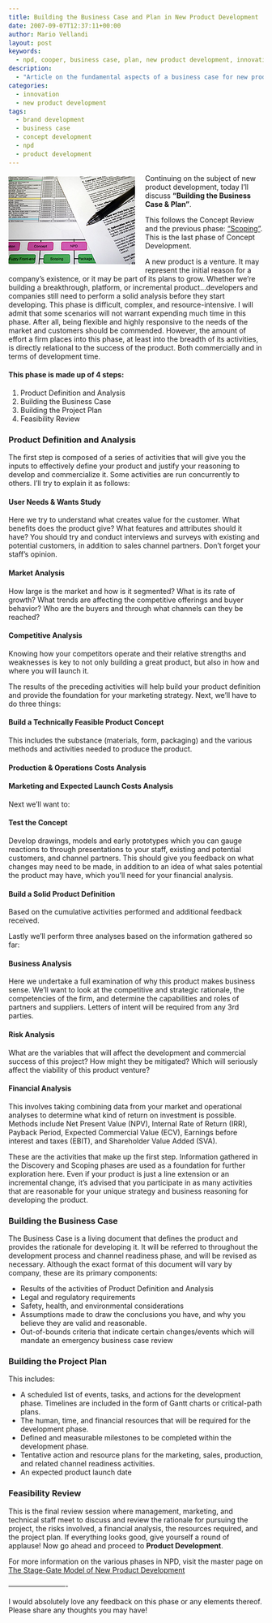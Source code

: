 ```yaml
---
title: Building the Business Case and Plan in New Product Development
date: 2007-09-07T12:37:11+00:00
author: Mario Vellandi
layout: post
keywords:
  - npd, cooper, business case, plan, new product development, innovation, brand development, financial, technical, market, timeline, value proposition, sense, research, profitable, stage gate, marketing
description:
  - "Article on the fundamental aspects of a business case for new product development. This represents the third stage in Cooper's Stage Gate Model of npd"
categories:
  - innovation
  - new product development
tags:
  - brand development
  - business case
  - concept development
  - npd
  - product development
---
```

<img class="alignleft" style="margin: 5px 20px 10px 0pt; float: left;" src="../images/wp-content/uploads/2008/03/npd-businesscase.jpg" alt="paperwork photo" />Continuing on the subject of new product development, today I&#8217;ll discuss **&#8220;Building the Business Case & Plan&#8221;**.

This follows the Concept Review and the previous phase: [&#8220;Scoping&#8221;](../scoping/). This is the last phase of Concept Development.

A new product is a venture. It may represent the initial reason for a company&#8217;s existence, or it may be part of its plans to grow. Whether we&#8217;re building a breakthrough, platform, or incremental product&#8230;developers and companies still need to perform a solid analysis before they start developing. This phase is difficult, complex, and resource-intensive. I will admit that some scenarios will not warrant expending much time in this phase. After all, being flexible and highly responsive to the needs of the market and customers should be commended. However, the amount of effort a firm places into this phase, at least into the breadth of its activities, is directly relational to the success of the product. Both commercially and in terms of development time.

#### This phase is made up of 4 steps:

  1. Product Definition and Analysis
  2. Building the Business Case
  3. Building the Project Plan
  4. Feasibility Review

### Product Definition and Analysis

The first step is composed of a series of activities that will give you the inputs to effectively define your product and justify your reasoning to develop and commercialize it. Some activities are run concurrently to others. I&#8217;ll try to explain it as follows:

#### User Needs & Wants Study

Here we try to understand what creates value for the customer. What benefits does the product give? What features and attributes should it have? You should try and conduct interviews and surveys with existing and potential customers, in addition to sales channel partners. Don&#8217;t forget your staff&#8217;s opinion.

#### Market Analysis

How large is the market and how is it segmented? What is its rate of growth? What trends are affecting the competitive offerings and buyer behavior? Who are the buyers and through what channels can they be reached?

#### Competitive Analysis

Knowing how your competitors operate and their relative strengths and weaknesses is key to not only building a great product, but also in how and where you will launch it.

The results of the preceding activities will help build your product definition and provide the foundation for your marketing strategy. Next, we&#8217;ll have to do three things:

#### Build a Technically Feasible Product Concept

This includes the substance (materials, form, packaging) and the various methods and activities needed to produce the product.

#### Production & Operations Costs Analysis

#### Marketing and Expected Launch Costs Analysis

Next we&#8217;ll want to:

#### Test the Concept

Develop drawings, models and early prototypes which you can gauge reactions to through presentations to your staff, existing and potential customers, and channel partners. This should give you feedback on what changes may need to be made, in addition to an idea of what sales potential the product may have, which you&#8217;ll need for your financial analysis.

#### Build a Solid Product Definition

Based on the cumulative activities performed and additional feedback received.

Lastly we&#8217;ll perform three analyses based on the information gathered so far:

#### Business Analysis

Here we undertake a full examination of why this product makes business sense. We&#8217;ll want to look at the competitive and strategic rationale, the competencies of the firm, and determine the capabilities and roles of partners and suppliers. Letters of intent will be required from any 3rd parties.

#### Risk Analysis

What are the variables that will affect the development and commercial success of this project? How might they be mitigated? Which will seriously affect the viability of this product venture?

#### Financial Analysis

This involves taking combining data from your market and operational analyses to determine what kind of return on investment is possible. Methods include Net Present Value (NPV), Internal Rate of Return (IRR), Payback Period, Expected Commercial Value (ECV), Earnings before interest and taxes (EBIT), and Shareholder Value Added (SVA).

These are the activities that make up the first step. Information gathered in the Discovery and Scoping phases are used as a foundation for further exploration here. Even if your product is just a line extension or an incremental change, it&#8217;s advised that you participate in as many activities that are reasonable for your unique strategy and business reasoning for developing the product.

### Building the Business Case

The Business Case is a living document that defines the product and provides the rationale for developing it. It will be referred to throughout the development process and channel readiness phase, and will be revised as necessary. Although the exact format of this document will vary by company, these are its primary components:

  * Results of the activities of Product Definition and Analysis
  * Legal and regulatory requirements
  * Safety, health, and environmental considerations
  * Assumptions made to draw the conclusions you have, and why you believe they are valid and reasonable.
  * Out-of-bounds criteria that indicate certain changes/events which will mandate an emergency business case review

### Building the Project Plan

This includes:

  * A scheduled list of events, tasks, and actions for the development phase. Timelines are included in the form of Gantt charts or critical-path plans.
  * The human, time, and financial resources that will be required for the development phase.
  * Defined and measurable milestones to be completed within the development phase.
  * Tentative action and resource plans for the marketing, sales, production, and related channel readiness activities.
  * An expected product launch date

### Feasibility Review

This is the final review session where management, marketing, and technical staff meet to discuss and review the rationale for pursuing the project, the risks involved, a financial analysis, the resources required, and the project plan. If everything looks good, give yourself a round of applause! Now go ahead and proceed to __Product Development__.

For more information on the various phases in NPD, visit the master page on [The Stage-Gate Model of New Product Development](../the-stage-gate-model-of-product-development/ "stage gate model of new product development by robert g. cooper")

&#8212;&#8212;&#8212;&#8212;&#8212;&#8212;&#8212;&#8212;-

I would absolutely love any feedback on this phase or any elements thereof. Please share any thoughts you may have!
